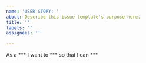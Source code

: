 ```yaml
---
name: 'USER STORY: '
about: Describe this issue template's purpose here.
title: ''
labels: ''
assignees: ''

---
```


As a *** I want to *** so that I can ***
